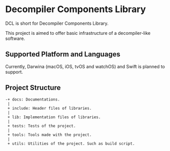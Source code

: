 # Decompiler Components Library

DCL is short for Decompiler Components Library.

This project is aimed to offer basic infrastructure of a decompiler-like
software.

## Supported Platform and Languages

Currently, Darwina (macOS, iOS, tvOS and watchOS) and Swift is planned to
support.

## Project Structure

```shell-script
-+ docs: Documentations.
 |
 + include: Header files of libraries.
 |
 + lib: Implementation files of libraries.
 |
 + tests: Tests of the project.
 |
 + tools: Tools made with the project.
 |
 + utils: Utilities of the project. Such as build script.
```

